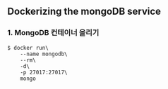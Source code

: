 ## Dockerizing the mongoDB service

### 1. MongoDB 컨테이너 올리기

```
$ docker run\
    --name mongodb\
    --rm\
    -d\
    -p 27017:27017\
    mongo
```